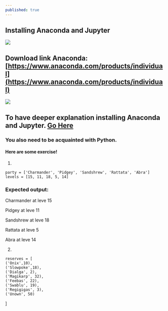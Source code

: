```yaml
---
published: true
---
```

## Installing Anaconda and Jupyter

![]({{site.baseurl}}/images/anaconda.png)

## Download link Anaconda: [https://www.anaconda.com/products/individual](https://www.anaconda.com/products/individual)


![]({{site.baseurl}}/images/jupyter.png)
## To have deeper explanation installing Anaconda and Jupyter. [Go Here](https://github.com/Zofserif/Linear-Algebra/blob/master/Lab%201%20-%20Getting%20Acquainted%20with%20Python/LinAlg%20Lab%201.ipynb)

### You also need to be acquainted with Python.
#### Here are some exercise!

1.

	party = ['Charmander', 'Pidgey', 'Sandshrew', 'Rattata', 'Abra']
	levels = [15, 11, 18, 5, 14]
    
### Expected output:
	
Charmander at leve 15

Pidgey at leve 11

Sandshrew at leve 18

Rattata at leve 5

Abra at leve 14

2.

	reserves = [
    ('Onix',10),
    ('Slowpoke',18),
    ('Dialga', 2),
    ('Magikarp', 32),
    ('Feebas', 22),
    ('Swablu', 19),
    ('Regigigas', 3),
    ('Unown', 50)
]

